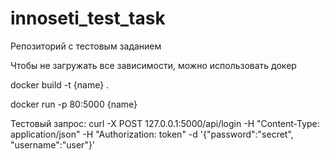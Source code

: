 # innoseti_test_task
Репозиторий с тестовым заданием


Чтобы не загружать все зависимости, можно использовать докер

docker build -t {name} .


docker run -p 80:5000 {name}


Тестовый запрос: 
curl -X POST 127.0.0.1:5000/api/login -H "Content-Type: application/json" -H "Authorization: token" -d '{"password":"secret", "username":"user"}'
